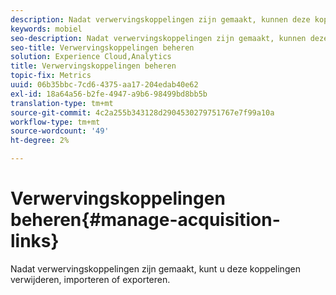 ```yaml
---
description: Nadat verwervingskoppelingen zijn gemaakt, kunnen deze koppelingen worden verwijderd, geïmporteerd of geëxporteerd.
keywords: mobiel
seo-description: Nadat verwervingskoppelingen zijn gemaakt, kunnen deze koppelingen worden verwijderd, geïmporteerd of geëxporteerd.
seo-title: Verwervingskoppelingen beheren
solution: Experience Cloud,Analytics
title: Verwervingskoppelingen beheren
topic-fix: Metrics
uuid: 06b35bbc-7cd6-4375-aa17-204edab40e62
exl-id: 18a64a56-b2fe-4947-a9b6-98499bd8bb5b
translation-type: tm+mt
source-git-commit: 4c2a255b343128d2904530279751767e7f99a10a
workflow-type: tm+mt
source-wordcount: '49'
ht-degree: 2%

---
```


# Verwervingskoppelingen beheren{#manage-acquisition-links}

Nadat verwervingskoppelingen zijn gemaakt, kunt u deze koppelingen verwijderen, importeren of exporteren.

